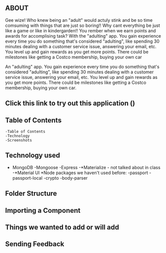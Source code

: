 
## ABOUT 
  Gee wize! Who knew being an "adult" would actuly stink and be so time comsuming with things that are just so boring!! Why cant everything be just like a game or like in kindergarden!! You rember when  we earn points and awards for accomplising task? With  the "adulting" app. You gain experience every time you do something that's considered "adulting", like spending 30 minutes dealing with a customer service issue, answering your email, etc. You level up and gain rewards as you get more points. There could be milestones like getting a Costco membership, buying your own car

  An "adulting" app. You gain experience every time you do something that's considered "adulting", like spending 30 minutes dealing with a customer service issue, answering your email, etc. You level up and gain rewards as you get more points. There could be milestones like getting a Costco membership, buying your own car.

 ## Click this link to try out this application ()

  ## Table of Contents

    -Table of Contents
    -Technology
    -Screenshots

## Technology used 
 - MongoDB
  -Mongoose
  -Express
  -*Materialize - not talked about in class
  -*Material UI
  *Node packages we haven't used before: 
    -passport
    -passport-local
    -crypto
    -body-parser

## Folder Structure

## Importing a Component

## Things we wanted to add or will add



## Sending Feedback


